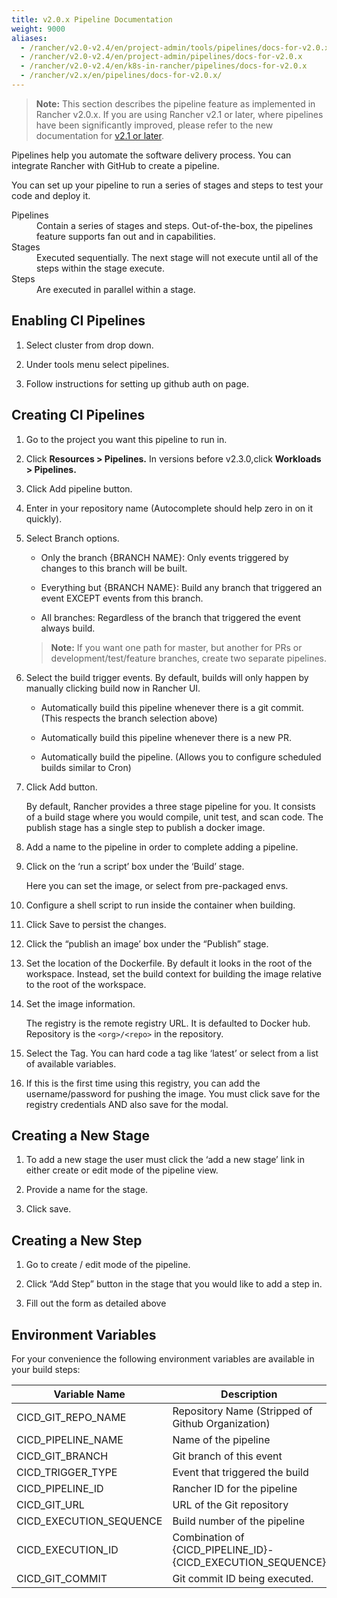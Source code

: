```yaml
---
title: v2.0.x Pipeline Documentation
weight: 9000
aliases:
  - /rancher/v2.0-v2.4/en/project-admin/tools/pipelines/docs-for-v2.0.x
  - /rancher/v2.0-v2.4/en/project-admin/pipelines/docs-for-v2.0.x
  - /rancher/v2.0-v2.4/en/k8s-in-rancher/pipelines/docs-for-v2.0.x
  - /rancher/v2.x/en/pipelines/docs-for-v2.0.x/
---
```


>**Note:** This section describes the pipeline feature as implemented in Rancher v2.0.x. If you are using Rancher v2.1 or later, where pipelines have been significantly improved, please refer to the new documentation for [v2.1 or later]({{<baseurl>}}/rancher/v2.0-v2.4/en/k8s-in-rancher/pipelines/).



Pipelines help you automate the software delivery process. You can integrate Rancher with GitHub to create a pipeline.

You can set up your pipeline to run a series of stages and steps to test your code and deploy it.

<dl>
	<dt>Pipelines</dt>
	<dd>Contain a series of stages and steps. Out-of-the-box, the pipelines feature supports fan out and in capabilities.</dd>
	<dt>Stages</dt>
	<dd>Executed sequentially. The next stage will not execute until all of the steps within the stage execute.</dd>
	<dt>Steps</dt>
	<dd>Are executed in parallel within a stage. </dd>
</dl>

## Enabling CI Pipelines

1. Select cluster from drop down.

2. Under tools menu select pipelines.

3. Follow instructions for setting up github auth on page.


## Creating CI Pipelines

1. Go to the project you want this pipeline to run in.

2. Click **Resources > Pipelines.** In versions before v2.3.0,click **Workloads > Pipelines.**

4. Click Add pipeline button.

5. Enter in your repository name (Autocomplete should help zero in on it quickly).

6. Select Branch options.

	-	Only the branch {BRANCH NAME}: Only events triggered by changes to this branch will be built.

	-	Everything but {BRANCH NAME}: Build any branch that triggered an event EXCEPT events from this branch.

	-	All branches: Regardless of the branch that triggered the event always build.

	>**Note:** If you want one path for master, but another for PRs or development/test/feature branches, create two separate pipelines.

7. Select the build trigger events. By default, builds will only happen by manually clicking build now in Rancher UI.

	- Automatically build this pipeline whenever there is a git commit. (This respects the branch selection above)

	- Automatically build this pipeline whenever there is a new PR.

	- Automatically build the pipeline. (Allows you to configure scheduled builds similar to Cron)

8. Click Add button.

	By default, Rancher provides a three stage pipeline for you. It consists of a build stage where you would compile, unit test, and scan code. The publish stage has a single step to publish a docker image.


8. Add a name to the pipeline in order to complete adding a pipeline.

9. Click on the ‘run a script’ box under the ‘Build’ stage.

	Here you can set the image, or select from pre-packaged envs.

10. Configure a shell script to run inside the container when building.

11. Click Save to persist the changes.

12. Click the “publish an image’ box under the “Publish” stage.

13. Set the location of the Dockerfile. By default it looks in the root of the workspace. Instead, set the build context for building the image relative to the root of the workspace.

14. Set the image information.

	The registry is the remote registry URL. It is defaulted to Docker hub.
	Repository is the `<org>/<repo>` in the repository.

15. Select the Tag. You can hard code a tag like ‘latest’ or select from a list of available variables.

16. If this is the first time using this registry, you can add the username/password for pushing the image. You must click save for the registry credentials AND also save for the modal.




## Creating a New Stage

1. To add a new stage the user must click the ‘add a new stage’ link in either create or edit mode of the pipeline view.

2. Provide a name for the stage.

3. Click save.


## Creating a New Step

1. Go to create / edit mode of the pipeline.

2. Click “Add Step” button in the stage that you would like to add a step in.

3. Fill out the form as detailed above


## Environment Variables

For your convenience the following environment variables are available in your build steps:

Variable Name           | Description
------------------------|------------------------------------------------------------
CICD_GIT_REPO_NAME      | Repository Name (Stripped of Github Organization)
CICD_PIPELINE_NAME      | Name of the pipeline
CICD_GIT_BRANCH         | Git branch of this event
CICD_TRIGGER_TYPE       | Event that triggered the build
CICD_PIPELINE_ID        | Rancher ID for the pipeline
CICD_GIT_URL            | URL of the Git repository
CICD_EXECUTION_SEQUENCE | Build number of the pipeline
CICD_EXECUTION_ID       | Combination of {CICD_PIPELINE_ID}-{CICD_EXECUTION_SEQUENCE}
CICD_GIT_COMMIT         | Git commit ID being executed.
